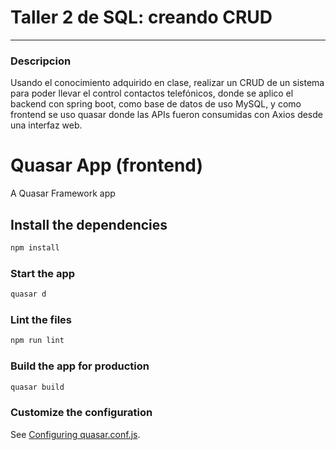 # Taller 2 de SQL: creando CRUD
---
 
### Descripcion

Usando el conocimiento adquirido en clase, realizar un CRUD de un sistema para poder llevar el control contactos telefónicos, donde se aplico el backend con spring boot, como base de datos de uso MySQL, y como frontend se uso quasar donde las APIs fueron consumidas con Axios desde una interfaz web.


# Quasar App (frontend)

A Quasar Framework app

## Install the dependencies
```bash
npm install
```

### Start the app 
```bash
quasar d
```

### Lint the files
```bash
npm run lint
```

### Build the app for production
```bash
quasar build
```

### Customize the configuration
See [Configuring quasar.conf.js](https://quasar.dev/quasar-cli/quasar-conf-js).


